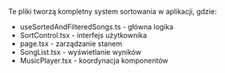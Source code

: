Te pliki tworzą kompletny system sortowania w aplikacji, gdzie:

- useSortedAndFilteredSongs.ts - główna logika
- SortControl.tsx - interfejs użytkownika
- page.tsx - zarządzanie stanem
- SongList.tsx - wyświetlanie wyników
- MusicPlayer.tsx - koordynacja komponentów